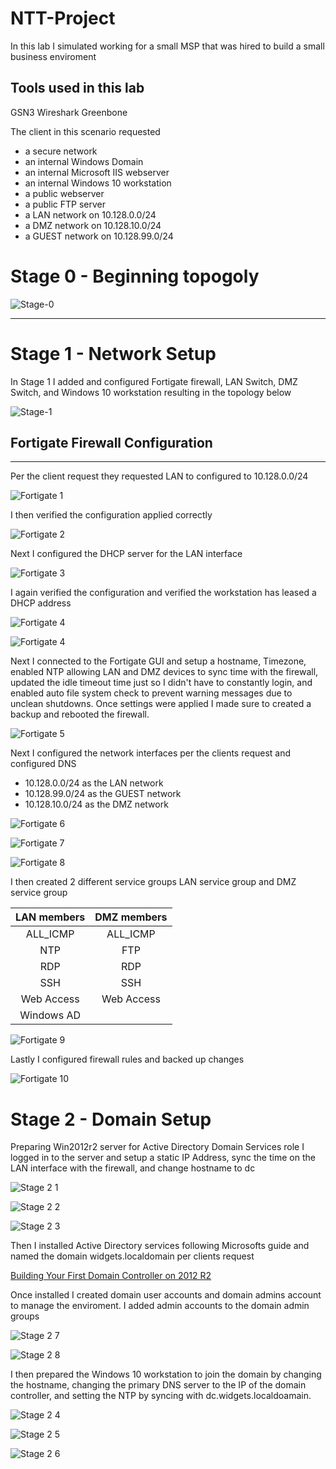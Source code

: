 # NTT-Project

In this lab I simulated working for a small MSP that was hired to build a small business enviroment

Tools used in this lab
----
GSN3
Wireshark
Greenbone

The client in this scenario requested

* a secure network
* an internal Windows Domain
* an internal Microsoft IIS webserver
* an internal Windows 10 workstation
* a public webserver
* a public FTP server
* a LAN network on 10.128.0.0/24
* a DMZ network on 10.128.10.0/24
* a GUEST network on 10.128.99.0/24

# Stage 0 - Beginning topogoly 

![Stage-0](https://github.com/Ftk91/NTT-Project/assets/170447276/f7166442-d400-4640-8875-65a016036231)


----

# Stage 1 - Network Setup

In Stage 1 I added and configured Fortigate firewall, LAN Switch, DMZ Switch, and Windows 10 workstation resulting in the topology below

![Stage-1](https://github.com/Ftk91/NTT-Project/assets/170447276/71d92734-67db-4a8b-b600-c7e124e5c6f7)

## Fortigate Firewall Configuration
----

Per the client request they requested LAN to configured to 10.128.0.0/24

![Fortigate 1](https://github.com/Ftk91/NTT-Project/assets/170447276/f7affebe-c446-4daa-95dc-89a16834de4f)

I then verified the configuration applied correctly

![Fortigate 2](https://github.com/Ftk91/NTT-Project/assets/170447276/bf1a5329-c88f-43bb-8f1e-3c76dab5b229)

Next I configured the DHCP server for the LAN interface

![Fortigate 3](https://github.com/Ftk91/NTT-Project/assets/170447276/a8075e8c-6520-4b3f-990f-e67f82ceec80)

I again verified the configuration and verified the workstation has leased a DHCP address

![Fortigate 4](https://github.com/Ftk91/NTT-Project/assets/170447276/d67ec68a-fc80-4d92-80d1-8ef56af4b687)

![Fortigate 4](https://github.com/Ftk91/NTT-Project/assets/170447276/dc70ecc9-a78f-4347-aa4c-96a10afb425c)

Next I connected to the Fortigate GUI and setup a hostname, Timezone, enabled NTP allowing LAN and DMZ devices to sync time with the firewall, updated the idle timeout time just so I didn't have to constantly login, and enabled auto file system check to prevent warning messages due to unclean shutdowns. Once settings were applied I made sure to created a backup and rebooted the firewall.

![Fortigate 5](https://github.com/Ftk91/NTT-Project/assets/170447276/53e83cf3-2db9-4d13-80c9-2d51ad3635ad)

Next I configured the network interfaces per the clients request and configured DNS

* 10.128.0.0/24 as the LAN network
* 10.128.99.0/24 as the GUEST network
* 10.128.10.0/24 as the DMZ network

![Fortigate 6](https://github.com/Ftk91/NTT-Project/assets/170447276/67e11d00-6b14-49db-8e00-9afcb6a3eed5)
  
![Fortigate 7](https://github.com/Ftk91/NTT-Project/assets/170447276/78cb69b5-cde8-4c46-b5c6-d0ca9a5e09cc)

![Fortigate 8](https://github.com/Ftk91/NTT-Project/assets/170447276/72ad5362-728e-459e-9dc8-35755666b06f)

I then created 2 different service groups LAN service group and DMZ service group

| LAN members   | DMZ members   |
|:-------------:|:-------------:|
| ALL_ICMP      | ALL_ICMP      | 
| NTP           | FTP           | 
| RDP           | RDP           | 
| SSH           | SSH           |
| Web Access    | Web Access    |
| Windows AD    |               |

![Fortigate 9](https://github.com/Ftk91/NTT-Project/assets/170447276/767f01f1-6dce-4369-8fc4-d900c8032ebd)

Lastly I configured firewall rules and backed up changes

![Fortigate 10](https://github.com/Ftk91/NTT-Project/assets/170447276/7cc86517-ad09-4bf6-8f4a-3454ba0a6c48)

# Stage 2 - Domain Setup

Preparing Win2012r2 server for Active Directory Domain Services role I logged in to the server and setup a static IP Address, sync the time on the LAN interface with the firewall, and change hostname to dc

![Stage 2 1](https://github.com/Ftk91/NTT-Project/assets/170447276/18da0755-16fe-4778-958f-3e4da3882624)

![Stage 2 2](https://github.com/Ftk91/NTT-Project/assets/170447276/15062ee6-8cfe-469d-bfd2-686d437d750e)

![Stage 2 3](https://github.com/Ftk91/NTT-Project/assets/170447276/7803df49-5b40-417a-acdc-9f1eb49d4274)

Then I installed Active Directory services following Microsofts guide and named the domain widgets.localdomain per clients request

[Building Your First Domain Controller on 2012 R2](https://learn.microsoft.com/en-us/archive/technet-wiki/22622.building-your-first-domain-controller-on-2012-r2) 


Once installed I created domain user accounts and domain admins account to manage the enviroment. I added admin accounts to the domain admin groups

![Stage 2 7](https://github.com/Ftk91/NTT-Project/assets/170447276/f81c06f3-b0a3-46d6-bc8d-80851c2e11e9)

![Stage 2 8](https://github.com/Ftk91/NTT-Project/assets/170447276/f3d01924-62e8-4ed0-8019-896325746246)


I then prepared the Windows 10 workstation to join the domain by changing the hostname, changing the primary DNS server to the IP of the domain controller, and setting the NTP by syncing with dc.widgets.localdoamain.

![Stage 2 4](https://github.com/Ftk91/NTT-Project/assets/170447276/be1fe23f-d413-498a-b402-dd8b0873ae57)

![Stage 2 5](https://github.com/Ftk91/NTT-Project/assets/170447276/5fabf2f1-0072-47e4-9db1-8a784bd34f79)

![Stage 2 6](https://github.com/Ftk91/NTT-Project/assets/170447276/56d41788-8618-4773-9b13-51c68bd4252d)



